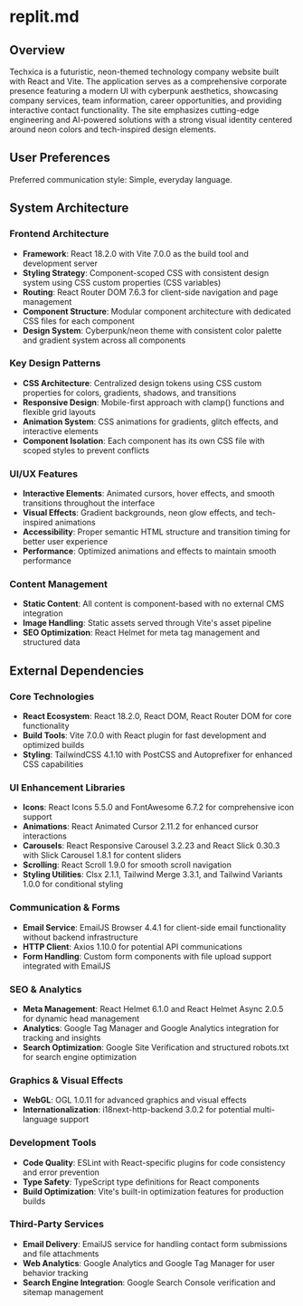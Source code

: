 # replit.md

## Overview

Techxica is a futuristic, neon-themed technology company website built with React and Vite. The application serves as a comprehensive corporate presence featuring a modern UI with cyberpunk aesthetics, showcasing company services, team information, career opportunities, and providing interactive contact functionality. The site emphasizes cutting-edge engineering and AI-powered solutions with a strong visual identity centered around neon colors and tech-inspired design elements.

## User Preferences

Preferred communication style: Simple, everyday language.

## System Architecture

### Frontend Architecture
- **Framework**: React 18.2.0 with Vite 7.0.0 as the build tool and development server
- **Styling Strategy**: Component-scoped CSS with consistent design system using CSS custom properties (CSS variables)
- **Routing**: React Router DOM 7.6.3 for client-side navigation and page management
- **Component Structure**: Modular component architecture with dedicated CSS files for each component
- **Design System**: Cyberpunk/neon theme with consistent color palette and gradient system across all components

### Key Design Patterns
- **CSS Architecture**: Centralized design tokens using CSS custom properties for colors, gradients, shadows, and transitions
- **Responsive Design**: Mobile-first approach with clamp() functions and flexible grid layouts
- **Animation System**: CSS animations for gradients, glitch effects, and interactive elements
- **Component Isolation**: Each component has its own CSS file with scoped styles to prevent conflicts

### UI/UX Features
- **Interactive Elements**: Animated cursors, hover effects, and smooth transitions throughout the interface
- **Visual Effects**: Gradient backgrounds, neon glow effects, and tech-inspired animations
- **Accessibility**: Proper semantic HTML structure and transition timing for better user experience
- **Performance**: Optimized animations and effects to maintain smooth performance

### Content Management
- **Static Content**: All content is component-based with no external CMS integration
- **Image Handling**: Static assets served through Vite's asset pipeline
- **SEO Optimization**: React Helmet for meta tag management and structured data

## External Dependencies

### Core Technologies
- **React Ecosystem**: React 18.2.0, React DOM, React Router DOM for core functionality
- **Build Tools**: Vite 7.0.0 with React plugin for fast development and optimized builds
- **Styling**: TailwindCSS 4.1.10 with PostCSS and Autoprefixer for enhanced CSS capabilities

### UI Enhancement Libraries
- **Icons**: React Icons 5.5.0 and FontAwesome 6.7.2 for comprehensive icon support
- **Animations**: React Animated Cursor 2.11.2 for enhanced cursor interactions
- **Carousels**: React Responsive Carousel 3.2.23 and React Slick 0.30.3 with Slick Carousel 1.8.1 for content sliders
- **Scrolling**: React Scroll 1.9.0 for smooth scroll navigation
- **Styling Utilities**: Clsx 2.1.1, Tailwind Merge 3.3.1, and Tailwind Variants 1.0.0 for conditional styling

### Communication & Forms
- **Email Service**: EmailJS Browser 4.4.1 for client-side email functionality without backend infrastructure
- **HTTP Client**: Axios 1.10.0 for potential API communications
- **Form Handling**: Custom form components with file upload support integrated with EmailJS

### SEO & Analytics
- **Meta Management**: React Helmet 6.1.0 and React Helmet Async 2.0.5 for dynamic head management
- **Analytics**: Google Tag Manager and Google Analytics integration for tracking and insights
- **Search Optimization**: Google Site Verification and structured robots.txt for search engine optimization

### Graphics & Visual Effects
- **WebGL**: OGL 1.0.11 for advanced graphics and visual effects
- **Internationalization**: i18next-http-backend 3.0.2 for potential multi-language support

### Development Tools
- **Code Quality**: ESLint with React-specific plugins for code consistency and error prevention
- **Type Safety**: TypeScript type definitions for React components
- **Build Optimization**: Vite's built-in optimization features for production builds

### Third-Party Services
- **Email Delivery**: EmailJS service for handling contact form submissions and file attachments
- **Web Analytics**: Google Analytics and Google Tag Manager for user behavior tracking
- **Search Engine Integration**: Google Search Console verification and sitemap management